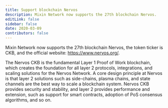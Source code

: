 ```yaml
---
title: Support blockchain Nervos
description: Mixin Network now supports the 27th blockchain Nervos.
editLink: false
sidebar: false
date: 2020-03-09
contributors: false
---
```


Mixin Network now supports the 27th blockchain Nervos, the token ticker is CKB, and the official website: https://www.nervos.org/.

The Nervos CKB is the fundamental Layer 1 Proof of Work blockchain, which creates the foundation for all layer 2 protocols, integrations, and scaling solutions for the Nervos Network. A core design principle at Nervos is that layer 2 solutions such as side-chains, plasma chains, and state channels are the best way to scale a blockchain system. Nervos CKB provides security and stability, and layer 2 provides performance and extension, such as support for smart contracts, adoption of PoS consensus algorithms, and so on.